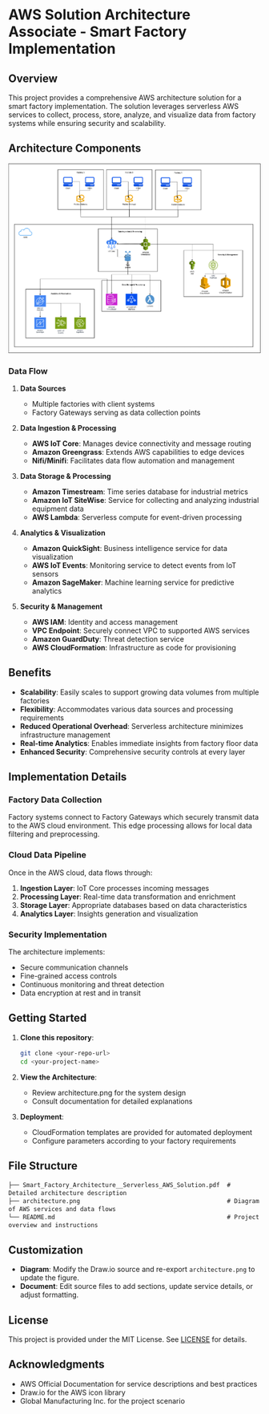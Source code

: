 # AWS Solution Architecture Associate - Smart Factory Implementation

## Overview

This project provides a comprehensive AWS architecture solution for a smart factory implementation. The solution leverages serverless AWS services to collect, process, store, analyze, and visualize data from factory systems while ensuring security and scalability.

## Architecture Components

![Smart Factory Architecture](architecture.png)

### Data Flow

1. **Data Sources**
   * Multiple factories with client systems
   * Factory Gateways serving as data collection points

2. **Data Ingestion & Processing**
   * **AWS IoT Core**: Manages device connectivity and message routing
   * **Amazon Greengrass**: Extends AWS capabilities to edge devices
   * **Nifi/Minifi**: Facilitates data flow automation and management

3. **Data Storage & Processing**
   * **Amazon Timestream**: Time series database for industrial metrics
   * **Amazon IoT SiteWise**: Service for collecting and analyzing industrial equipment data
   * **AWS Lambda**: Serverless compute for event-driven processing

4. **Analytics & Visualization**
   * **Amazon QuickSight**: Business intelligence service for data visualization
   * **AWS IoT Events**: Monitoring service to detect events from IoT sensors
   * **Amazon SageMaker**: Machine learning service for predictive analytics

5. **Security & Management**
   * **AWS IAM**: Identity and access management
   * **VPC Endpoint**: Securely connect VPC to supported AWS services
   * **Amazon GuardDuty**: Threat detection service
   * **AWS CloudFormation**: Infrastructure as code for provisioning

## Benefits

* **Scalability**: Easily scales to support growing data volumes from multiple factories
* **Flexibility**: Accommodates various data sources and processing requirements
* **Reduced Operational Overhead**: Serverless architecture minimizes infrastructure management
* **Real-time Analytics**: Enables immediate insights from factory floor data
* **Enhanced Security**: Comprehensive security controls at every layer

## Implementation Details

### Factory Data Collection

Factory systems connect to Factory Gateways which securely transmit data to the AWS cloud environment. This edge processing allows for local data filtering and preprocessing.

### Cloud Data Pipeline

Once in the AWS cloud, data flows through:
1. **Ingestion Layer**: IoT Core processes incoming messages
2. **Processing Layer**: Real-time data transformation and enrichment
3. **Storage Layer**: Appropriate databases based on data characteristics
4. **Analytics Layer**: Insights generation and visualization

### Security Implementation

The architecture implements:
* Secure communication channels
* Fine-grained access controls
* Continuous monitoring and threat detection
* Data encryption at rest and in transit

## Getting Started

1. **Clone this repository**:

   ```bash
   git clone <your-repo-url>
   cd <your-project-name>
   ```

2. **View the Architecture**:
   * Review architecture.png for the system design
   * Consult documentation for detailed explanations

3. **Deployment**:
   * CloudFormation templates are provided for automated deployment
   * Configure parameters according to your factory requirements

## File Structure

```
├── Smart_Factory_Architecture__Serverless_AWS_Solution.pdf  # Detailed architecture description
├── architecture.png                                         # Diagram of AWS services and data flows
└── README.md                                                # Project overview and instructions
```

## Customization

* **Diagram**: Modify the Draw.io source and re-export `architecture.png` to update the figure.
* **Document**: Edit source files to add sections, update service details, or adjust formatting.

## License

This project is provided under the MIT License. See [LICENSE](LICENSE) for details.

## Acknowledgments

* AWS Official Documentation for service descriptions and best practices
* Draw.io for the AWS icon library
* Global Manufacturing Inc. for the project scenario
